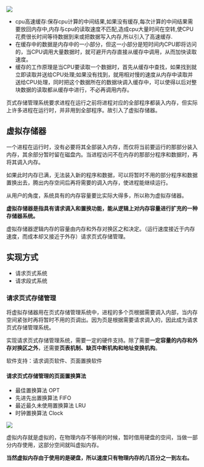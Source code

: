 ![](/media/hpsyche/_dde_data/note/javase/pict/虚拟内存.png)

* cpu高速缓存:保存cpu计算的中间结果,如果没有缓存,每次计算的中间结果需要放回内存中,内存与cpu的读取速度不匹配,造成cpu大量时间在空转,使CPU花费很长时间等待数据到来或把数据写入内存,所以引入了高速缓存.
* 在缓存中的数据是内存中的一小部分，但这一小部分是短时间内CPU即将访问的，当CPU调用大量数据时，就可避开内存直接从缓存中调用，从而加快读取速度。
* 缓存的工作原理是当CPU要读取一个数据时，首先从缓存中查找，如果找到就立即读取并送给CPU处理;如果没有找到，就用相对慢的速度从内存中读取并送给CPU处理，同时把这个数据所在的数据块调入缓存中，可以使得以后对整块数据的读取都从缓存中进行，不必再调用内存。

页式存储管理系统要求进程在运行之前将进程对应的全部程序都装入内存，但实际上许多进程在运行时，并非用到全部程序。故引入了虚拟存储器。

## 虚拟存储器

一个进程在运行时，没有必要将其全部装入内存，而仅将当前要运行的那部分装入内存，其余部分暂时留在磁盘内。当进程访问不在内存的那部分程序和数据时，再将其调入内存。

如果此时内存已满，无法装入新的程序和数据，可以将暂时不用的部分程序和数据置换出去，腾出内存空间后再将需要的调入内存，使进程能继续运行。

从用户的角度，系统具有的内存容量要比实际大得多，所以称为虚拟存储器。

**虚拟存储器是指具有请求调入和置换功能，能从逻辑上对内存容量进行扩充的一种存储器系统。**

虚拟存储器逻辑内存的容量由内存和外存对换区之和决定。（运行速度接近于内存速度，而成本却又接近于外存）请求页式存储管理。



## 实现方式

- 请求页式系统
- 请求段式系统

### 请求页式存储管理

将虚拟存储器用在页式存储管理系统中，进程的多个页根据需要调入内部，当内存空间紧张时再将暂时不用的页调出。因为页是根据需要请求调入的，因此成为请求页式存储管理系统。

实现请求页式存储管理系统，需要一定的硬件支持。除了需要**一定容量的内存和外存对换区之外**，还需要**页表机制、缺页中断机构和地址变换机构**。

软件支持：请求调页软件、页面置换软件

#### 请求页式存储管理的页面置换算法

- 最佳置换算法 OPT
- 先进先出置换算法 FIFO
- 最近最久未使用置换算法 LRU
- 时钟置换算法 Clock

![](/media/hpsyche/_dde_data/note/javase/pict/硬盘寻址.png)

虚拟内存就是虚拟的，在物理内存不够用的时候，暂时借用硬盘的空间，当做一部分内存使用，这部分空间就叫虚拟内存。

**当然虚拟内存由于使用的是硬盘，所以速度只有物理内存的几百分之一到左右。**

​	